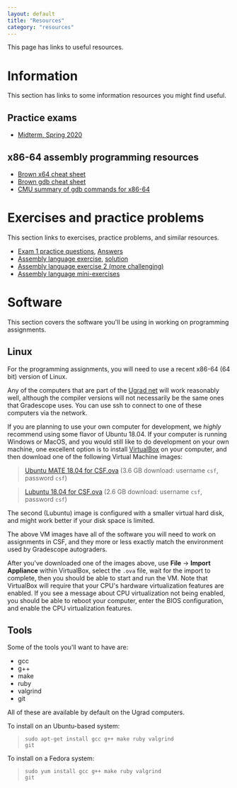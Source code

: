 ```yaml
---
layout: default
title: "Resources"
category: "resources"
---
```


This page has links to useful resources.

# Information

This section has links to some information resources you might find useful.

## Practice exams

* [Midterm, Spring 2020](resources/midterm-spring2020.pdf)

## x86-64 assembly programming resources

* [Brown x64 cheat sheet](https://cs.brown.edu/courses/cs033/docs/guides/x64_cheatsheet.pdf)
* [Brown gdb cheat sheet](https://cs.brown.edu/courses/cs033/docs/guides/gdb.pdf)
* [CMU summary of gdb commands for x86-64](http://csapp.cs.cmu.edu/3e/docs/gdbnotes-x86-64.pdf)

# Exercises and practice problems

This section links to exercises, practice problems, and similar resources.

* [Exam 1 practice questions](resources/exam1review.html), [Answers](resources/exam1review-solutions.html)
* [Assembly language exercise](exercise/assembly.html), [solution](exercise/asmExerciseSoln.zip)
* [Assembly language exercise 2 (more challenging)](exercise/assembly2.html)
* [Assembly language mini-exercises](exercise/assemblyMini.html)

# Software

This section covers the software you'll be using in working on programming assignments.

## Linux

For the programming assignments, you will need to use a recent x86-64 (64 bit) version of Linux.

Any of the computers that are part of the [Ugrad
net](https://support.cs.jhu.edu/wiki/Linux_Clients_on_the_CS_Undergrad_Net)
will work reasonably well, although the compiler versions will not
necessarily be the same ones that Gradescope uses.  You can use ssh to
connect to one of these computers via the network.

If you are planning to use your own computer for development,
we *highly* recommend using some flavor of Ubuntu 18.04.  If your
computer is running Windows or MacOS, and you would still like to do
development on your own machine, one excellent option is to install
[VirtualBox](https://www.virtualbox.org) on your computer, and then
download one of the following Virtual Machine images:

> [Ubuntu MATE 18.04 for CSF.ova](https://drive.google.com/file/d/13rsQzOWNvAW3AIIC6M-BcoNRDYgdwcYA/view?usp=sharing) (3.6 GB download: username `csf`, password `csf`)

> [Lubuntu 18.04 for CSF.ova](https://drive.google.com/file/d/1ohKmrl7sH1P9zsPIUV6ZzkEukgATdH81/view?usp=sharing) (2.6 GB download: username `csf`, password `csf`)

The second (Lubuntu) image is configured with a smaller virtual hard disk, and
might work better if your disk space is limited.

The above VM images have all of the software you will need to work on
assignments in CSF, and they more or less exactly match the environment
used by Gradescope autograders.

After you've downloaded one of the images above, use **File** → **Import Appliance**
within VirtualBox, select the `.ova` file, wait for the import to complete,
then you should be able to start and run the VM.  Note that VirtualBox will
require that your CPU's hardware virtualization features are enabled.
If you see a message about CPU virtualization not being enabled, you should
be able to reboot your computer, enter the BIOS configuration, and enable
the CPU virtualization features.

## Tools

Some of the tools you'll want to have are:

* gcc
* g++
* make
* ruby
* valgrind
* git

All of these are available by default on the Ugrad computers.

To install on an Ubuntu-based system:

> <code class="cmd">sudo apt-get install gcc g++ make ruby valgrind git</code>

To install on a Fedora system:

> <code class="cmd">sudo yum install gcc g++ make ruby valgrind git</code>
